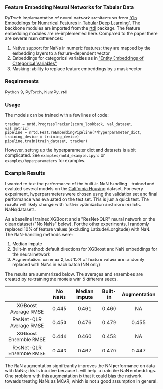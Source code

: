 ### Feature Embedding Neural Networks for Tabular Data
PyTorch implementation of neural network architectures from ["On Embeddings for Numerical Features in Tabular Deep Learning"](https://arxiv.org/abs/2203.05556). The backbone modules are imported from the [rtdl](https://github.com/Yura52/rtdl) package. The feature embedding modules are re-implemented here. Compared to the paper there are several main differences:
1. Native support for NaNs in numeric features: they are mapped by the embedding layers to a feature-dependent vector
2. Embeddings for categorical variables as in ["Entity Embeddings of Categorical Variables"](https://arxiv.org/abs/1604.06737)
3. Masking: ability to replace feature embeddings by a mask vector
### Requirements
Python 3, PyTorch, NumPy, rtdl
### Usage
The models can be trained with a few lines of code:
```
tracker = nntd.ProgressTracker(score_lookback, val_dataset, val_metric)
pipeline = nntd.FeatureEmbeddingPipeline(**hyperparameter_dict, training_device = training_device)
pipeline.train(train_dataset, tracker)
```
However, setting up the hyperparameter dict and datasets is a bit complicated. See `examples/nntd_example.ipynb` or `examples/hyperparameters` for examples.
### Example Results

I wanted to test the performance of the built-in NaN handling. I trained and evaluted several models on the [California Housing](https://scikit-learn.org/stable/modules/generated/sklearn.datasets.fetch_california_housing.html) dataset. For every experiment, hyperparameters were chosen using the validation set and final performance was evaluated on the test set. This is just a quick test. The results will likely change with further optimization and more realistic NaNs/datasets.

As a baseline I trained XGBoost and a "ResNet-QLR" neural network on the clean dataset ("No NaNs" below). For the other experiments, I randomly replaced 10% of feature values (excluding Latitude/Longitude) with NaN. The NaN-handling methods were:
1. Median impute
2. Built-in method: default directions for XGBoost and NaN embeddings for the neural network
3. Augmentation: same as 2, but 15% of feature values are randomly replaced with NaNs in each batch (NN only)

The results are summarized below. The averages and ensembles are created by re-training the models with 5 different seeds.

|   | No NaNs | Median Impute | Built-in | Augmentation |
|:---:|:---:|:---:|:---:|:---:|
| XGBoost Average RMSE | 0.445 | 0.461 | 0.460 | NA |
| ResNet-QLR Average RMSE | 0.450 | 0.476 | 0.479 | 0.455 |
| XGBoost Ensemble RMSE | 0.444 | 0.460 | 0.458 | NA |
| ResNet-QLR  Ensemble RMSE | 0.443 | 0.467 | 0.470 | 0.447 |

The NaN augmentation significantly improves the NN performance on data with NaNs; this is intuitive because it will help to train the NaN embeddings. One problem with this augmentation is that it could bias the network towards treating NaNs as MCAR, which is not a good assumption in general.
